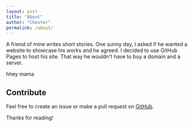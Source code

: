```yaml
---
layout: post
title: "About"
author: "Chester"
permalink: /about/
---
```


A friend of mine writes short stories. One sunny day, I asked if he wanted a website to showcase his works and he agreed. I decided to use GitHub Pages to host his site. That way he wouldn't have to buy a domain and a server.

hhey mama 
## Contribute
Feel free to create an issue or make a pull request on [GitHub](https://github.com/chesterhow/tale).

Thanks for reading!
